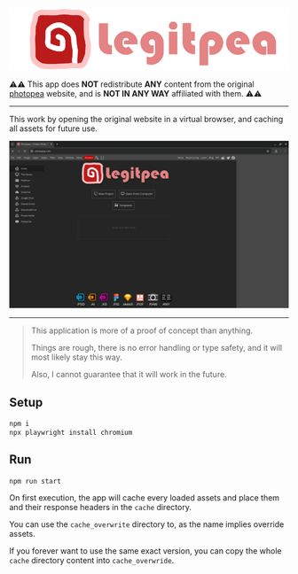 ![banner.png](_md/banner.png)

⚠️⚠️ This app does **NOT** redistribute **ANY** content from the original [photopea](https://www.photopea.com/) website,
and is **NOT IN ANY WAY** affiliated with them. ⚠️⚠️

---

This work by opening the original website in a virtual browser, and caching all assets for future use.

![screenshot.png](_md/screenshot.png)

---

> This application is more of a proof of concept than anything.
>
> Things are rough, there is no error handling or type safety, and it will most likely stay this way.
>
> Also, I cannot guarantee that it will work in the future.

## Setup

```shell
npm i
npx playwright install chromium
```

## Run

```shell
npm run start
```

On first execution, the app will cache every loaded assets and place them and their response headers in the `cache`
directory.

You can use the `cache_overwrite` directory to, as the name implies override assets.

If you forever want to use the same exact version, you can copy the whole `cache` directory content into
`cache_overwride`.
